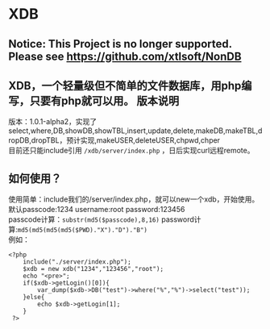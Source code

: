 # XDB
## Notice: This Project is no longer supported. Please see https://github.com/xtlsoft/NonDB

XDB，一个轻量级但不简单的文件数据库，用php编写，只要有php就可以用。
版本说明
-------
版本：1.0.1-alpha2，实现了select,where,DB,showDB,showTBL,insert,update,delete,makeDB,makeTBL,dropDB,dropTBL，预计实现,makeUSER,deleteUSER,chpwd,chper<br>
目前还只能include引用 `/xdb/server/index.php` ，日后实现curl远程remote。<br>

如何使用？
-----
使用简单：include我们的/server/index.php，就可以new一个xdb，开始使用。<br>
默认passcode:1234    username:root     password:123456<br>
passcode计算：`substr(md5($passcode),8,16)` password计算:`md5(md5(md5(md5($PWD)."X")."D")."B")`<br>
例如：<br>

    <?php
        include("./server/index.php");
        $xdb = new xdb("1234","123456","root");
        echo "<pre>";
        if($xdb->getLogin()[0]){
            var_dump($xdb->DB("test")->where("%","%")->select("test"));
        }else{
            echo $xdb->getLogin[1];
        }
     ?>
